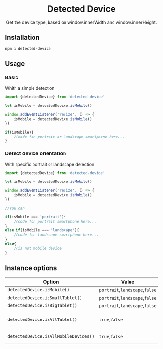 
<h1 align="center">Detected Device</h1>
<p align="center">Get the device type, based on window.innerWidth and window.innerHeight.</p>

## Installation
```sh
npm i detected-device
```

## Usage

### Basic
Whith a simple detection

```js
import {detectedDevice} from 'detected-device'

let isMobile = detectedDevice.isMobile()

window.addEventListener('resize', () => {
    isMobile = detectedDevice.isMobile()
})

if(isMobile){
    //code for portrait or landscape smartphone here...
}

```

### Detect device orientation
With specific portrait or landscape detection

```js
import {detectedDevice} from 'detected-device'

let isMobile = detectedDevice.isMobile()

window.addEventListener('resize', () => {
    isMobile = detectedDevice.isMobile()
})

//You can

if(isMobile === 'portrait'){
    //code for portrait smartphone here...
}
else if(isMobile === 'landscape'){
    //code for landscape smartphone here...
}
else{
    //is not mobile device
}
```


## Instance options

| Option                                | Value      | Description       |
| ------------------------------------- | ---------- | ----------------- |
| `detectedDevice.isMobile()`           | `portrait`,`landscape`,`false` |
| `detectedDevice.isSmallTablet()`      | `portrait`,`landscape`,`false` |
| `detectedDevice.isBigTablet()`        | `portrait`,`landscape`,`false` |
| `detectedDevice.isAllTablet()`        | `true`,`false`                 | isSmallTablet() &#124; &#124; isBigTablet()
| `detectedDevice.isAllMobileDevices()` | `true`,`false`                 | isMobile() &#124; &#124; isAllTablet()
